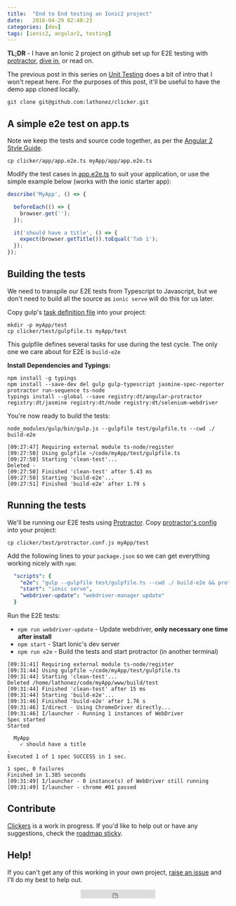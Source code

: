 ```yaml
---
title:  "End to End testing an Ionic2 project"
date:   2016-04-29 02:48:23
categories: [dev]
tags: [ionic2, angular2, testing]
---
```


**TL;DR** - I have an Ionic 2 project on github set up for E2E testing with [protractor][protractor-home], [dive in][clicker-repo], or read on.

The previous post in this series on [Unit Testing][blog-unit-testing] does a bit of intro that I won't repeat here. For the purposes of this post, it'll be useful to have the demo app cloned locally.

`git clone git@github.com:lathonez/clicker.git`

A simple e2e test on app.ts
----------------------------

Note we keep the tests and source code together, as per the [Angular 2 Style Guide][angular2-sg-dir].

`cp clicker/app/app.e2e.ts myApp/app/app.e2e.ts`

Modify the test cases in [app.e2e.ts][app.e2e.ts] to suit your application, or use the simple example below (works with the ionic starter app):

```javascript
describe('MyApp', () => {

  beforeEach(() => {
    browser.get('');
  });

  it('should have a title', () => {
    expect(browser.getTitle()).toEqual('Tab 1');
  });
});
```

Building the tests
-------------------

We need to transpile our E2E tests from Typescript to Javascript, but we don't need to build all the source as `ionic serve` will do this for us later.

Copy gulp's [task definition file][gulpfile.ts] into your project:

<div class="highlighter-rouge">
<pre class="lowlight">
<code>mkdir -p myApp/test
cp clicker/test/gulpfile.ts myApp/test</code>
</pre>
</div>

This gulpfile defines several tasks for use during the test cycle. The only one we care about for E2E is `build-e2e`

**Install Dependencies and Typings:**

<div class="highlighter-rouge">
<pre class="lowlight">
<code>npm install -g typings
npm install --save-dev del gulp gulp-typescript jasmine-spec-reporter protractor run-sequence ts-node
typings install --global --save registry:dt/angular-protractor registry:dt/jasmine registry:dt/node registry:dt/selenium-webdriver</code>
</pre>
</div>

You're now ready to build the tests:

`node_modules/gulp/bin/gulp.js --gulpfile test/gulpfile.ts --cwd ./ build-e2e`

```
[09:27:47] Requiring external module ts-node/register
[09:27:50] Using gulpfile ~/code/myApp/test/gulpfile.ts
[09:27:50] Starting 'clean-test'...
Deleted -
[09:27:50] Finished 'clean-test' after 5.43 ms
[09:27:50] Starting 'build-e2e'...
[09:27:51] Finished 'build-e2e' after 1.79 s
```

Running the tests
------------------

We'll be running our E2E tests using [Protractor][protractor-home]. Copy [protractor's config][protractor.conf.js] into your project:

`cp clicker/test/protractor.conf.js myApp/test`

Add the following lines to your `package.json` so we can get everything working nicely with `npm`:

```yaml
  "scripts": {
    "e2e": "gulp --gulpfile test/gulpfile.ts --cwd ./ build-e2e && protractor test/protractor.conf.js",
    "start": "ionic serve",
    "webdriver-update": "webdriver-manager update"
  }
```

Run the E2E tests:

* `npm run webdriver-update` - Update webdriver, **only necessary one time after install**
* `npm start` - Start Ionic's dev server
* `npm run e2e` - Build the tests and start protractor (in another terminal)

```
[09:31:41] Requiring external module ts-node/register
[09:31:44] Using gulpfile ~/code/myApp/test/gulpfile.ts
[09:31:44] Starting 'clean-test'...
Deleted /home/lathonez/code/myApp/www/build/test
[09:31:44] Finished 'clean-test' after 15 ms
[09:31:44] Starting 'build-e2e'...
[09:31:46] Finished 'build-e2e' after 1.76 s
[09:31:46] I/direct - Using ChromeDriver directly...
[09:31:46] I/launcher - Running 1 instances of WebDriver
Spec started
Started

  MyApp
    ✓ should have a title
.
Executed 1 of 1 spec SUCCESS in 1 sec.

1 spec, 0 failures
Finished in 1.385 seconds
[09:31:49] I/launcher - 0 instance(s) of WebDriver still running
[09:31:49] I/launcher - chrome #01 passed
```

Contribute
----------

[Clickers][clicker-repo] is a work in progress. If you'd like to help out or have any suggestions, check the [roadmap sticky][clicker-issue-38].

Help!
-----

If you can't get any of this working in your own project, [raise an issue][clicker-issue-new] and I'll do my best to help out.

<div align="center"><iframe src="https://ghbtns.com/github-btn.html?user=lathonez&repo=clicker&type=star&count=true" frameborder="0" scrolling="0" width="170px" height="20px"></iframe></div>

[angular2-sg-dir]:      https://github.com/mgechev/angular2-style-guide#directory-structure
[app.e2e.ts]:           https://github.com/lathonez/clicker/blob/master/app/app.e2e.ts
[blog-unit-testing]:    http://lathonez.github.io/2016/ionic-2-unit-testing/
[clicker-issue-38]:     https://github.com/lathonez/clicker/issues/38
[clicker-issue-new]:    https://github.com/lathonez/clicker/issues/new
[clicker-repo]:         http://github.com/lathonez/clicker
[config.ts]:            https://github.com/lathonez/clicker/blob/master/test/config.ts
[gulp-home]:            http://gulpjs.com/
[gulpfile.ts]:          https://github.com/lathonez/clicker/blob/master/test/gulpfile.ts
[protractor-home]:      https://angular.github.io/protractor
[protractor.conf.js]:   https://github.com/lathonez/clicker/blob/master/test/protractor.conf.js

